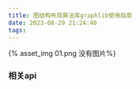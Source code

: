 ```yaml
---
title: 图结构布局算法库graphlib使用指南
date: 2023-08-29 21:24:40
tags:
---
```


{% asset_img 01.png 没有图片%}

### 相关api
